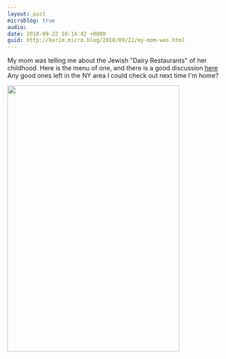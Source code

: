```yaml
---
layout: post
microblog: true
audio: 
date: 2018-09-22 10:14:42 +0800
guid: http://kerim.micro.blog/2018/09/22/my-mom-was.html
---
```

My mom was telling me about the Jewish "Dairy Restaurants" of her childhood. Here is the menu of one, and there is a good discussion [here](https://www.chowhound.com/post/jewish-dairy-restaurant-370237?page=2) Any good ones left in the NY area I could check out next time I'm home?

<img src="http://micro.oxus.net/uploads/2018/b1eea87301.jpg" width="388" height="600" />
